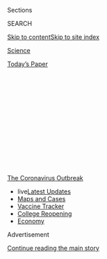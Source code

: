 <div id="app">

<div>

<div>

<div>

<div class="NYTAppHideMasthead css-1q2w90k e1suatyy0">

<div class="section css-ui9rw0 e1suatyy2">

<div class="css-eph4ug er09x8g0">

<div class="css-6n7j50">

</div>

<span class="css-1dv1kvn">Sections</span>

<div class="css-10488qs">

<span class="css-1dv1kvn">SEARCH</span>

</div>

[Skip to content](#site-content)[Skip to site
index](#site-index)

</div>

<div id="masthead-section-label" class="css-1wr3we4 eaxe0e00">

[Science](https://www.nytimes.com/section/science)

</div>

<div class="css-10698na e1huz5gh0">

</div>

</div>

<div id="masthead-bar-one" class="section hasLinks css-15hmgas e1csuq9d3">

<div class="css-uqyvli e1csuq9d0">

</div>

<div class="css-1uqjmks e1csuq9d1">

</div>

<div class="css-9e9ivx">

[](https://myaccount.nytimes.com/auth/login?response_type=cookie&client_id=vi)

</div>

<div class="css-1bvtpon e1csuq9d2">

[Today’s
Paper](https://www.nytimes.com/section/todayspaper)

</div>

</div>

</div>

</div>

<div data-aria-hidden="false">

<div id="site-content" data-role="main">

<div>

<div class="css-1aor85t" style="opacity:0.000000001;z-index:-1;visibility:hidden">

<div class="css-1hqnpie">

<div class="css-epjblv">

<span class="css-17xtcya">[Science](/section/science)</span><span class="css-x15j1o">|</span><span class="css-fwqvlz">How
to Think Like an
Epidemiologist</span>

</div>

<div class="css-k008qs">

<div class="css-1iwv8en">

<span class="css-18z7m18"></span>

<div>

</div>

</div>

<span class="css-1n6z4y">https://nyti.ms/31hdb5h</span>

<div class="css-1705lsu">

<div class="css-4xjgmj">

<div class="css-4skfbu" data-role="toolbar" data-aria-label="Social Media Share buttons, Save button, and Comments Panel with current comment count" data-testid="share-tools">

  - 
  - 
  - 
  - 
    
    <div class="css-6n7j50">
    
    </div>

  - 

</div>

</div>

</div>

</div>

</div>

</div>

<div id="NYT_TOP_BANNER_REGION" class="css-13pd83m">

<div>

<div id="styln-prism-menu-1592847958612" class="section interactive-content interactive-size-medium css-1edisqu">

<div class="css-17ih8de interactive-body">

<div id="scroll-container" class="css-1gj85ro">

[<span class="styln-title-wrap"><span class="css-1pje3qr">The
Coronavirus</span><span class="css-1pje3qr">
Outbreak</span></span>](https://www.nytimes.com/news-event/coronavirus?action=click&pgtype=Article&state=default&region=TOP_BANNER&context=storylines_menu)

  - <span class="css-kqxiym" data-emphasize="true">live</span>[Latest
    Updates](https://www.nytimes.com/2020/08/04/world/coronavirus-cases.html?action=click&pgtype=Article&state=default&region=TOP_BANNER&context=storylines_menu)
  - [Maps and
    Cases](https://www.nytimes.com/interactive/2020/us/coronavirus-us-cases.html?action=click&pgtype=Article&state=default&region=TOP_BANNER&context=storylines_menu)
  - [Vaccine
    Tracker](https://www.nytimes.com/interactive/2020/science/coronavirus-vaccine-tracker.html?action=click&pgtype=Article&state=default&region=TOP_BANNER&context=storylines_menu)
  - [College
    Reopening](https://www.nytimes.com/2020/08/02/us/covid-college-reopening.html?action=click&pgtype=Article&state=default&region=TOP_BANNER&context=storylines_menu)
  - [Economy](https://www.nytimes.com/live/2020/08/04/business/stock-market-today-coronavirus?action=click&pgtype=Article&state=default&region=TOP_BANNER&context=storylines_menu)

</div>

</div>

</div>

</div>

</div>

<div id="top-wrapper" class="css-1sy8kpn">

<div id="top-slug" class="css-l9onyx">

Advertisement

</div>

[Continue reading the main
story](#after-top)

<div class="ad top-wrapper" style="text-align:center;height:100%;display:block;min-height:250px">

<div id="top" class="place-ad" data-position="top" data-size-key="top">

</div>

</div>

<div id="after-top">

</div>

</div>

<div>

<div id="sponsor-wrapper" class="css-1hyfx7x">

<div id="sponsor-slug" class="css-19vbshk">

Supported by

</div>

[Continue reading the main
story](#after-sponsor)

<div id="sponsor" class="ad sponsor-wrapper" style="text-align:center;height:100%;display:block">

</div>

<div id="after-sponsor">

</div>

</div>

<div class="css-186x18t">

</div>

<div class="css-1vkm6nb ehdk2mb0">

# How to Think Like an Epidemiologist

</div>

Don’t worry, a little Bayesian analysis won’t hurt
you.

<div class="css-79elbk" data-testid="photoviewer-wrapper">

<div class="css-z3e15g" data-testid="photoviewer-wrapper-hidden">

</div>

<div class="css-1a48zt4 ehw59r15" data-testid="photoviewer-children">

![<span class="css-cnj6d5 e1z0qqy90" itemprop="copyrightHolder"><span class="css-1ly73wi e1tej78p0">Credit...</span><span><span>James
Steinberg</span></span></span>](https://static01.nyt.com/images/2020/08/04/science/04BAYES-illo/04BAYES-illo-articleLarge.jpg?quality=75&auto=webp&disable=upscale)

</div>

</div>

<div class="css-18e8msd">

<div class="css-vp77d3 epjyd6m0">

<div class="css-1baulvz">

By <span class="css-1baulvz last-byline" itemprop="name">Siobhan
Roberts</span>

</div>

</div>

  - Aug. 4, 2020, <span class="css-epvm6">2:30 a.m.
    ET</span>

  - 
    
    <div class="css-4xjgmj">
    
    <div class="css-d8bdto" data-role="toolbar" data-aria-label="Social Media Share buttons, Save button, and Comments Panel with current comment count" data-testid="share-tools">
    
      - 
      - 
      - 
      - 
        
        <div class="css-6n7j50">
        
        </div>
    
      - 
    
    </div>
    
    </div>

</div>

</div>

<div class="section meteredContent css-1r7ky0e" name="articleBody" itemprop="articleBody">

<div class="css-1fanzo5 StoryBodyCompanionColumn">

<div class="css-53u6y8">

There is a statistician’s rejoinder — sometimes offered as wry
criticism, sometimes as honest advice — that could hardly be a better
motto for our times: “Update your priors\!”

In stats lingo, “priors” are your prior knowledge and beliefs,
inevitably fuzzy and uncertain, before seeing evidence. Evidence prompts
an updating; and then more evidence prompts further updating, so forth
and so on. This iterative process hones greater certainty and generates
a coherent accumulation of knowledge.

In the early pandemic era, for instance, airborne transmission of
Covid-19 was not considered likely, but in early July the World Health
Organization, with mounting scientific evidence,
[conceded](https://www.nytimes.com/2020/07/30/opinion/coronavirus-aerosols.html?surface=most-popular&fellback=false&req_id=877412152&algo=top_conversion&imp_id=115726583&action=click&module=Most%20Popular&pgtype=Homepage)
that it is a factor, especially indoors. The W.H.O. updated its priors,
and changed its advice.

This is the heart of Bayesian analysis, named after Thomas Bayes, an
18th-century Presbyterian minister who did math on the side. It captures
uncertainty in terms of probability: Bayes’s theorem, or rule, is a
device for rationally updating your prior beliefs and uncertainties
based on observed evidence.

</div>

</div>

<div class="css-1fanzo5 StoryBodyCompanionColumn">

<div class="css-53u6y8">

Reverend Bayes set out his ideas in “An Essay Toward Solving a Problem
in the Doctrine of Chances,” published posthumously in 1763; it was
refined by the preacher and mathematician Richard Price and included
[Bayes’s
theorem](https://www.nytimes.com/2011/08/07/books/review/the-theory-that-would-not-die-by-sharon-bertsch-mcgrayne-book-review.html?searchResultPosition=7).
A couple of centuries later, Bayesian frameworks and methods, powered by
computation, are at the heart of various models in epidemiology and
other scientific fields

As Marc Lipsitch, an infectious disease epidemiologist at Harvard,
[noted on
Twitter](https://twitter.com/mlipsitch/status/1257858402186940421),
Bayesian reasoning comes awfully close to his working definition of
rationality. “As we learn more, our
[beliefs](https://twitter.com/CT_Bergstrom/status/1276742731948158976)
should change,” Dr. Lipsitch said in an interview. “One extreme is to
decide what you think and be impervious to new information. Another
extreme is to over-privilege the last thing you learned. In rough terms,
Bayesian reasoning is a principled way to integrate what you previously
thought with what you have learned and come to a conclusion that
incorporates them both, giving them appropriate weights.”

With a new disease like Covid-19 and all the uncertainties it brings,
there is intense interest in nailing down the parameters for models:
What is the basic reproduction number, the rate at which new cases
arise? How deadly is it? What is the infection fatality rate, the
proportion of people with the virus that it kills?

But there is little point in trying to establish fixed numbers, said
Natalie Dean, an assistant professor of biostatistics at the University
of Florida.

“We should be less focused on finding the single ‘truth’ and more
focused on establishing a reasonable range, recognizing that the true
value may vary across populations,” Dr. Dean said. “Bayesian analyses
allow us to include this variability in a clear way, and then propagate
this uncertainty through the model.”

</div>

</div>

<div class="css-1fanzo5 StoryBodyCompanionColumn">

<div class="css-53u6y8">

A textbook application of Bayes theorem is serology testing for
Covid-19, which looks for the presence of antibodies to the virus. All
tests are imperfect, and the accuracy of an antibody test turns on many
factors including,
[critically](https://www.scientificamerican.com/article/coronavirus-antibody-tests-have-a-mathematical-pitfall/),
the rarity or prevalence of the
disease.

<div id="NYT_MAIN_CONTENT_1_REGION" class="css-9tf9ac">

<div>

<div id="styln-covid-updates-world" class="section interactive-content interactive-size-medium css-1ftcdic">

<div class="css-17ih8de interactive-body">

<div id="styln-briefing-block" data-asset-id="QXJ0aWNsZTpueXQ6Ly9hcnRpY2xlLzNhNGMwYWI5LWIwY2QtNWQwOS1hZTgwLTdjMGU3ZTA1OWQ2OA==">

<div class="briefing-block-header-section">

# [Latest Updates: Global Coronavirus Outbreak](https://www.nytimes.com/2020/08/04/world/coronavirus-cases.html?action=click&pgtype=Article&state=default&region=MAIN_CONTENT_1&context=storylines_live_updates)

<div class="briefing-block-ts">

Updated 2020-08-04T19:51:30.714Z

</div>

</div>

  - [Public and private schools in Maryland and elsewhere are divided
    over in-person
    instruction.](https://www.nytimes.com/2020/08/04/world/coronavirus-cases.html?action=click&pgtype=Article&state=default&region=MAIN_CONTENT_1&context=storylines_live_updates#link-4825b93)
  - [N.Y.C.’s health commissioner resigns after clashing with the mayor
    over the
    virus.](https://www.nytimes.com/2020/08/04/world/coronavirus-cases.html?action=click&pgtype=Article&state=default&region=MAIN_CONTENT_1&context=storylines_live_updates#link-4d1eafa8)
  - [‘Long days, long nights’: Washington prepares for a prolonged fight
    over virus
    relief.](https://www.nytimes.com/2020/08/04/world/coronavirus-cases.html?action=click&pgtype=Article&state=default&region=MAIN_CONTENT_1&context=storylines_live_updates#link-6b644638)

<div class="briefing-block-footer">

<div class="briefing-block-footer-meta">

[See more
updates](https://www.nytimes.com/2020/08/04/world/coronavirus-cases.html?action=click&pgtype=Article&state=default&region=MAIN_CONTENT_1&context=storylines_live_updates)

</div>

<div class="briefing-block-briefinglinks">

<span>More live coverage:</span>
[Markets](https://www.nytimes.com/live/2020/08/04/business/stock-market-today-coronavirus?action=click&pgtype=Article&state=default&region=MAIN_CONTENT_1&context=storylines_live_updates)

</div>

</div>

</div>

</div>

</div>

</div>

</div>

The first SARS-CoV-2 antibody test approved by the F.D.A., in April,
seemed to be wrong as often as it was right. With Bayes theorem, you can
calculate what you really want to know: the probability that the test
result is correct. As one
[commenter](https://twitter.com/Riderius/status/1246172832071135236) on
Twitter put it: “Understanding Bayes’ theorem is a matter of life and
death right now.”

## The logic of uncertainty

Joseph Blitzstein, a statistician at Harvard, delves into the utility of
Bayesian analysis in his popular course “[Statistics 110:
Probability](https://www.youtube.com/playlist?list=PL2SOU6wwxB0uwwH80KTQ6ht66KWxbzTIo).”
For a primer, in lecture one, he says: “Math is the logic of certainty,
and statistics is the logic of uncertainty. Everyone has uncertainty. If
you have 100 percent certainty about everything, there is something
wrong with you.”

By the end of lecture four, he arrives at Bayes’s theorem — his favorite
theorem because it is mathematically simple yet conceptually powerful.

“Literally, the proof is just one line of algebra,” Dr. Blitzstein said.
The theorem essentially reduces to a fraction; it expresses the
probability P of some event A happening given the occurrence of another
event
B.

</div>

</div>

<div class="css-79elbk" data-testid="photoviewer-wrapper">

<div class="css-z3e15g" data-testid="photoviewer-wrapper-hidden">

</div>

<div class="css-1a48zt4 ehw59r15" data-testid="photoviewer-children">

![](https://static01.nyt.com/images/2020/08/04/science/04SCI-BAYES-equation1/04SCI-BAYES-equation1-articleLarge-v3.jpg?quality=75&auto=webp&disable=upscale)

</div>

</div>

<div class="css-1fanzo5 StoryBodyCompanionColumn">

<div class="css-53u6y8">

“Naïvely, you would think, How much could you get from that?” Dr.
Blitzstein said. “It turns out to have incredibly deep consequences and
to be applicable to just about every field of inquiry” — from finance
and genetics to political science and historical studies. The Bayesian
approach is applied in [analyzing racial disparities in
policing](https://www.nature.com/articles/s41562-020-0858-1) (in the
assessment of officer decisions to search drivers during a traffic stop)
and [search-and-rescue
operations](https://www.nytimes.com/2014/09/30/science/the-odds-continually-updated.html)
(the search area narrows as new data is added). Cognitive scientists
ask, ‘Is the brain Bayesian?’ Philosophers of science posit that science
as a whole is a Bayesian process — as is common sense.

</div>

</div>

<div class="css-1fanzo5 StoryBodyCompanionColumn">

<div class="css-53u6y8">

Take diagnostic testing. In this scenario, the setup of Bayes’s theorem
might use events labeled “T” for a positive test result — and “C” for
the presence of Covid-19
antibodies:

</div>

</div>

<div class="css-79elbk" data-testid="photoviewer-wrapper">

<div class="css-z3e15g" data-testid="photoviewer-wrapper-hidden">

</div>

<div class="css-1a48zt4 ehw59r15" data-testid="photoviewer-children">

<div class="css-1xdhyk6 erfvjey0">

<span class="css-1ly73wi e1tej78p0">Image</span>

<div class="css-zjzyr8">

<div data-testid="lazyimage-container" style="height:85.71111111111111px">

</div>

</div>

</div>

</div>

</div>

<div class="css-1fanzo5 StoryBodyCompanionColumn">

<div class="css-53u6y8">

Now suppose the prevalence of cases is 10 percent (that was so in [New
York City in the
spring](https://dash.harvard.edu/bitstream/handle/1/42665370/Kissler_etal_NYC_mobility.pdf?sequence=1&isAllowed=y)),
and you have a positive result from a test with accuracy of 87.5 percent
sensitivity and 97.5 percent specificity. Running numbers through the
Bayesian gears, the probability that the result is correct, and that you
do indeed have antibodies is 79.5%. Decent odds, [all things
considered](https://www.nytimes.com/2020/07/26/health/coronvirus-antibody-tests.html?searchResultPosition=1).
If you want more certainty, get a second opinion. And continue to be
cautious.

An international [collaboration](https://arxiv.org/abs/2007.13847) of
researchers, doctors and developers created another Bayesian strategy,
pairing the test result with a
[questionnaire](http://homecovidtests.org) to produce a better estimate
of whether the result might be a false negative or a false positive. The
tool, which has won two hackathons, collects contextual information: Did
you go to work during lockdown? What did you do to avoid catching
Covid-19? Has anyone in your household had Covid-19?

“It’s a little akin to having two ‘medical experts,’” said Claire
Donnat, who recently finished her Ph.D. in statistics at Stanford and
was part of the team. One expert has access to the patient’s symptoms
and background, the other to the test; the two diagnoses are combined to
produce a more precise score, and more reliable immunity estimates. The
priors are updated with an aggregation of information.

“As new information comes in, we update our priors all the time,” said
Susan Holmes, a Stanford statistician, via unstable internet from rural
Portugal, where she unexpectedly pandemicked for 105 days, while
visiting her
mother.

<div id="NYT_MAIN_CONTENT_3_REGION" class="css-9tf9ac">

<div>

<div id="styln-prism-freeform-1594220623585" class="section interactive-content interactive-size-medium css-1ftcdic">

<div class="css-17ih8de interactive-body">

<div id="prism-freeform-block-85410" class="css-19mumt8" data-role="complementary" data-storyline="The Coronavirus Outbreak" data-truncated="true" tabindex="0">

<div class="css-a8d9oz">

<div class="css-eb027h">

[](https://www.nytimes.com/news-event/coronavirus?action=click&pgtype=Article&state=default&region=MAIN_CONTENT_3&context=storylines_faq)

### The Coronavirus Outbreak ›

#### Frequently Asked Questions

Updated August 4, 2020

  - #### I have antibodies. Am I now immune?
    
      - As of right now,[that seems likely, for at least several
        months.](https://www.nytimes.com/2020/07/22/health/covid-antibodies-herd-immunity.html?action=click&pgtype=Article&state=default&region=MAIN_CONTENT_3&context=storylines_faq)
        There have been frightening accounts of people suffering what
        seems to be a second bout of Covid-19. But experts say these
        patients may have a drawn-out course of infection, with the
        virus taking a slow toll weeks to months after initial exposure.
        People infected with the coronavirus typically
        [produce](https://www.nature.com/articles/s41586-020-2456-9)
        immune molecules called antibodies, which are [protective
        proteins made in response to an
        infection](https://www.nytimes.com/2020/05/07/health/coronavirus-antibody-prevalence.html?action=click&pgtype=Article&state=default&region=MAIN_CONTENT_3&context=storylines_faq)[.
        These antibodies
        may](https://www.nytimes.com/2020/05/07/health/coronavirus-antibody-prevalence.html?action=click&pgtype=Article&state=default&region=MAIN_CONTENT_3&context=storylines_faq)
        last in the body [only two to three
        months](https://www.nature.com/articles/s41591-020-0965-6),
        which may seem worrisome, but that’s perfectly normal after an
        acute infection subsides, said Dr. Michael Mina, an immunologist
        at Harvard University. It may be possible to get the coronavirus
        again, but it’s highly unlikely that it would be possible in a
        short window of time from initial infection or make people
        sicker the second time.

  - #### I’m a small-business owner. Can I get relief?
    
      - The [stimulus bills enacted in
        March](https://www.nytimes.com/article/small-business-loans-stimulus-grants-freelancers-coronavirus.html?action=click&pgtype=Article&state=default&region=MAIN_CONTENT_3&context=storylines_faq)
        offer help for the millions of American small businesses. Those
        eligible for aid are businesses and nonprofit organizations with
        fewer than 500 workers, including sole proprietorships,
        independent contractors and freelancers. Some larger companies
        in some industries are also eligible. The help being offered,
        which is being managed by the Small Business Administration,
        includes the Paycheck Protection Program and the Economic Injury
        Disaster Loan program. But lots of folks have [not yet seen
        payouts.](https://www.nytimes.com/interactive/2020/05/07/business/small-business-loans-coronavirus.html?action=click&pgtype=Article&state=default&region=MAIN_CONTENT_3&context=storylines_faq)
        Even those who have received help are confused: The rules are
        draconian, and some are stuck sitting on [money they don’t know
        how to
        use.](https://www.nytimes.com/2020/05/02/business/economy/loans-coronavirus-small-business.html?action=click&pgtype=Article&state=default&region=MAIN_CONTENT_3&context=storylines_faq)
        Many small-business owners are getting less than they expected
        or [not hearing anything at
        all.](https://www.nytimes.com/2020/06/10/business/Small-business-loans-ppp.html?action=click&pgtype=Article&state=default&region=MAIN_CONTENT_3&context=storylines_faq)

  - #### What are my rights if I am worried about going back to work?
    
      - Employers have to provide [a safe
        workplace](https://www.osha.gov/SLTC/covid-19/standards.html)
        with policies that protect everyone equally. [And if one of your
        co-workers tests positive for the coronavirus, the
        C.D.C.](https://www.nytimes.com/article/coronavirus-money-unemployment.html?action=click&pgtype=Article&state=default&region=MAIN_CONTENT_3&context=storylines_faq)
        has said that [employers should tell their
        employees](https://www.cdc.gov/coronavirus/2019-ncov/community/guidance-business-response.html)
        -- without giving you the sick employee’s name -- that they may
        have been exposed to the virus.

  - #### Should I refinance my mortgage?
    
      - [It could be a good
        idea,](https://www.nytimes.com/article/coronavirus-money-unemployment.html?action=click&pgtype=Article&state=default&region=MAIN_CONTENT_3&context=storylines_faq)
        because mortgage rates have [never been
        lower.](https://www.nytimes.com/2020/07/16/business/mortgage-rates-below-3-percent.html?action=click&pgtype=Article&state=default&region=MAIN_CONTENT_3&context=storylines_faq)
        Refinancing requests have pushed mortgage applications to some
        of the highest levels since 2008, so be prepared to get in line.
        But defaults are also up, so if you’re thinking about buying a
        home, be aware that some lenders have tightened their standards.

  - #### What is school going to look like in September?
    
      - It is unlikely that many schools will return to a normal
        schedule this fall, requiring the grind of [online
        learning](https://www.nytimes.com/2020/06/05/us/coronavirus-education-lost-learning.html?action=click&pgtype=Article&state=default&region=MAIN_CONTENT_3&context=storylines_faq),
        [makeshift child
        care](https://www.nytimes.com/2020/05/29/us/coronavirus-child-care-centers.html?action=click&pgtype=Article&state=default&region=MAIN_CONTENT_3&context=storylines_faq)
        and [stunted
        workdays](https://www.nytimes.com/2020/06/03/business/economy/coronavirus-working-women.html?action=click&pgtype=Article&state=default&region=MAIN_CONTENT_3&context=storylines_faq)
        to continue. California’s two largest public school districts —
        Los Angeles and San Diego — said on July 13, that [instruction
        will be remote-only in the
        fall](https://www.nytimes.com/2020/07/13/us/lausd-san-diego-school-reopening.html?action=click&pgtype=Article&state=default&region=MAIN_CONTENT_3&context=storylines_faq),
        citing concerns that surging coronavirus infections in their
        areas pose too dire a risk for students and teachers. Together,
        the two districts enroll some 825,000 students. They are the
        largest in the country so far to abandon plans for even a
        partial physical return to classrooms when they reopen in
        August. For other districts, the solution won’t be an
        all-or-nothing approach. [Many
        systems](https://bioethics.jhu.edu/research-and-outreach/projects/eschool-initiative/school-policy-tracker/),
        including the nation’s largest, New York City, are devising
        [hybrid
        plans](https://www.nytimes.com/2020/06/26/us/coronavirus-schools-reopen-fall.html?action=click&pgtype=Article&state=default&region=MAIN_CONTENT_3&context=storylines_faq)
        that involve spending some days in classrooms and other days
        online. There’s no national policy on this yet, so check with
        your municipal school system regularly to see what is happening
        in your
community.

<div id="styln-survey-component-85410" class="styln-survey-component" data-surveyname="faq" data-surveystoryline="coronavirus">

</div>

</div>

<div class="css-6mllg9">

</div>

<div class="css-pmm6ed">

<span class="css-5gimkt"></span>

</div>

</div>

</div>

</div>

</div>

</div>

</div>

That was the base from which Dr. Holmes refined a [preprint
paper](https://arxiv.org/abs/2004.05272), co-authored with Dr. Donnat,
that provides another example of Bayesian analysis, broadly speaking.
Observing early research in March about how the pandemic might evolve,
they noticed that classic epidemiological models tend to use fixed
parameters, or constants, for the reproduction number — for instance,
with an R0 of 2.0.

But in reality, the reproduction number depends on random, uncertain
factors: viral loads and susceptibility, behavior and social networks,
culture and socioeconomic class, weather, air conditioning and unknowns.

</div>

</div>

<div class="css-1fanzo5 StoryBodyCompanionColumn">

<div class="css-53u6y8">

With a Bayesian perspective, the uncertainty is encoded into randomness.
The researchers began by supposing that the reproductive number had
various distributions (the priors). Then they modeled the uncertainty
using a random variable that fluctuates, taking on a range of values as
small as 0.6 and as large as 2.2 or 3.5. In something of a nesting
process, the random variable itself has parameters that fluctuate
randomly; and those parameters, too, have random parameters
(hyper-parameters), etcetera. The effects accumulate into a “Bayesian
hierarchy” — “turtles all the way down,” Dr. Holmes said.

The effects of all these up-and-down random fluctuations multiply, like
compound interest. As a result, the study found that using random
variables for reproductive numbers more realistically predicts the risky
tail events, the rarer but [more significant superspreader
events](https://www.nytimes.com/2020/06/30/science/how-coronavirus-spreads.html).

Humans on their own, however, without a Bayesian model for a compass,
are [notoriously bad](https://en.wikipedia.org/wiki/Prospect_theory) at
fathoming individual
[risk](https://twitter.com/xkcdComic/status/1283437923421937666/photo/1).

“People, including very young children, can and do use Bayesian
inference unconsciously,” said Alison Gopnik, a psychologist at the
University of California, Berkeley. “But they need direct evidence about
the frequency of events to do so.”

Much of the information that guides our behavior in the context of
Covid-19 is probabilistic. For example, by [some
estimates](https://www.nature.com/articles/d41586-020-01738-2), if you
get infected with the coronavirus, there is a 1 percent chance you will
die; but in reality an individual’s odds can vary by a
[thousandfold](https://medium.com/wintoncentre/how-much-normal-risk-does-covid-represent-4539118e1196)
or more, depending on age and other factors. “For something like an
illness, most of the evidence is usually indirect, and people are very
bad at dealing with explicit probabilistic information,” Dr. Gopnik
said.

## Modeling humility

Even with evidence, revising beliefs isn’t easy. The scientific
community struggled to update its priors about the asymptomatic
transmission of Covid-19, even when evidence emerged that it is a factor
and that masks are a helpful preventive measure. This arguably
contributed to the [world’s sluggish response to the
virus](https://www.nytimes.com/2020/06/27/world/europe/coronavirus-spread-asymptomatic.html?action=click&module=RelatedLinks&pgtype=Article).

“The problems come when we don’t update,” said David Spiegelhalter, a
statistician and chair of the Winton Centre for Risk and Evidence
Communication at the University of Cambridge. “You can interpret
confirmation bias, and so many of the ways in which we react badly, by
being too slow to revise our beliefs.”

</div>

</div>

<div class="css-1fanzo5 StoryBodyCompanionColumn">

<div class="css-53u6y8">

There are techniques that compensate for Bayesian shortcomings. Dr.
Spiegelhalter is fond of an approach called [Cromwell’s
law](https://understandinguncertainty.org/node/97). “It’s heaven,” he
said. In 1650, Oliver Cromwell, Lord Protector of the Commonwealth of
England, wrote in a letter to the Church of Scotland: “I beseech you, in
the bowels of Christ, think it possible you may be mistaken.”

In the Bayesian world, Cromwell’s law means you should always “keep a
bit back — with a little bit of probability, a little tiny bit — for the
fact that you may be wrong, ”Dr. Spiegelhalter said. “Then if new
evidence comes along that totally contradicts your main prior belief,
you can quickly ditch what you thought before and lurch over to that new
way of thinking.”

“In other words, keep an open mind,” said Dr. Spiegelhalter. “That’s a
very powerful idea. And it doesn’t necessarily have to be done
technically or formally; it can just be in the back of your mind as an
idea. Call it ‘modeling humility.’ You may be wrong.”

***\[*[*Like the Science Times page on
Facebook.*](http://on.fb.me/1paTQ1h)** ****** *| Sign up for the*
**[*Science Times newsletter.*](http://nyti.ms/1MbHaRU)*\]***

</div>

</div>

<div>

</div>

</div>

<div>

</div>

<div>

</div>

<div>

</div>

<div>

<div id="bottom-wrapper" class="css-1ede5it">

<div id="bottom-slug" class="css-l9onyx">

Advertisement

</div>

[Continue reading the main
story](#after-bottom)

<div id="bottom" class="ad bottom-wrapper" style="text-align:center;height:100%;display:block;min-height:90px">

</div>

<div id="after-bottom">

</div>

</div>

</div>

</div>

</div>

## Site Index

<div>

</div>

## Site Information Navigation

  - [© <span>2020</span> <span>The New York Times
    Company</span>](https://help.nytimes.com/hc/en-us/articles/115014792127-Copyright-notice)

<!-- end list -->

  - [NYTCo](https://www.nytco.com/)
  - [Contact
    Us](https://help.nytimes.com/hc/en-us/articles/115015385887-Contact-Us)
  - [Work with us](https://www.nytco.com/careers/)
  - [Advertise](https://nytmediakit.com/)
  - [T Brand Studio](http://www.tbrandstudio.com/)
  - [Your Ad
    Choices](https://www.nytimes.com/privacy/cookie-policy#how-do-i-manage-trackers)
  - [Privacy](https://www.nytimes.com/privacy)
  - [Terms of
    Service](https://help.nytimes.com/hc/en-us/articles/115014893428-Terms-of-service)
  - [Terms of
    Sale](https://help.nytimes.com/hc/en-us/articles/115014893968-Terms-of-sale)
  - [Site
    Map](https://spiderbites.nytimes.com)
  - [Help](https://help.nytimes.com/hc/en-us)
  - [Subscriptions](https://www.nytimes.com/subscription?campaignId=37WXW)

</div>

</div>

</div>

</div>
